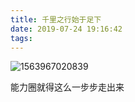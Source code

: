 ```yaml
---
title: 千里之行始于足下
date: 2019-07-24 19:16:42
tags:
---
```


![1563967020839](C:\Users\Lenovo\AppData\Roaming\Typora\typora-user-images\1563967020839.png)

能力圈就得这么一步步走出来